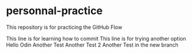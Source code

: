 # personnal-practice
This repository is for practicing the GitHub Flow 

This line is for learning how to commit
This line is for trying another option
Hello Odin 
Another Test
Another Test 2
Another Test in the new branch
